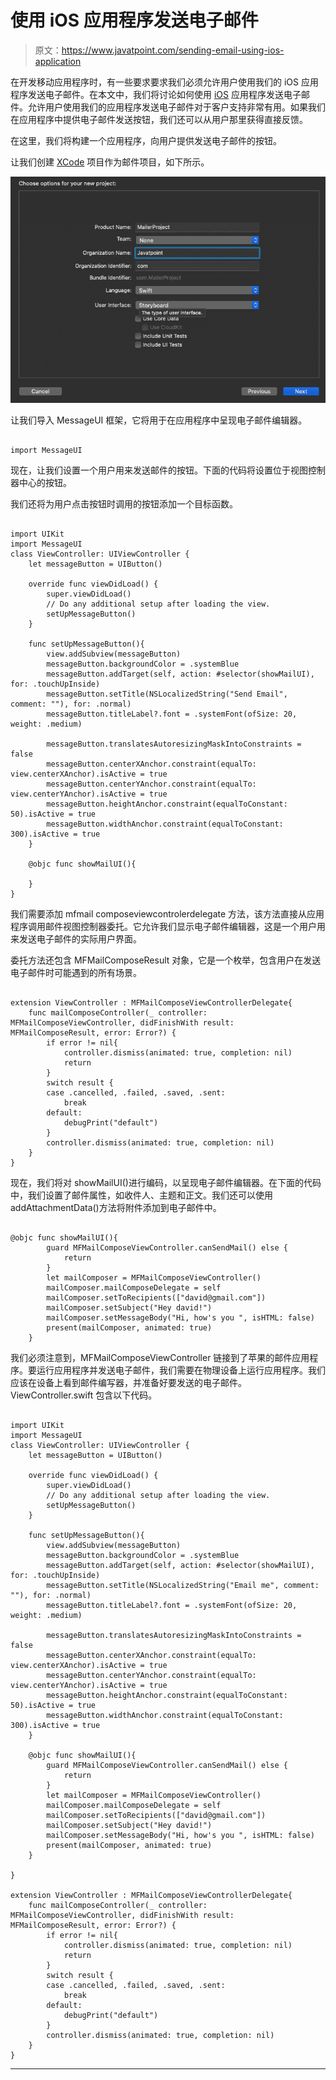 # 使用 iOS 应用程序发送电子邮件

> 原文：<https://www.javatpoint.com/sending-email-using-ios-application>

在开发移动应用程序时，有一些要求要求我们必须允许用户使用我们的 iOS 应用程序发送电子邮件。在本文中，我们将讨论如何使用 [iOS](https://www.javatpoint.com/ios-development-using-swift) 应用程序发送电子邮件。允许用户使用我们的应用程序发送电子邮件对于客户支持非常有用。如果我们在应用程序中提供电子邮件发送按钮，我们还可以从用户那里获得直接反馈。

在这里，我们将构建一个应用程序，向用户提供发送电子邮件的按钮。

让我们创建 [XCode](https://www.javatpoint.com/ios-introduction-to-xcode-ide) 项目作为邮件项目，如下所示。

![Sending Email using the iOS application](img/73cc2380aa087af6c3e7065579cd875e.png)

让我们导入 MessageUI 框架，它将用于在应用程序中呈现电子邮件编辑器。

```

import MessageUI

```

现在，让我们设置一个用户用来发送邮件的按钮。下面的代码将设置位于视图控制器中心的按钮。

我们还将为用户点击按钮时调用的按钮添加一个目标函数。

```

import UIKit
import MessageUI
class ViewController: UIViewController {
    let messageButton = UIButton()

    override func viewDidLoad() {
        super.viewDidLoad()
        // Do any additional setup after loading the view.
        setUpMessageButton()
    }

    func setUpMessageButton(){
        view.addSubview(messageButton)
        messageButton.backgroundColor = .systemBlue
        messageButton.addTarget(self, action: #selector(showMailUI), for: .touchUpInside)
        messageButton.setTitle(NSLocalizedString("Send Email", comment: ""), for: .normal)
        messageButton.titleLabel?.font = .systemFont(ofSize: 20, weight: .medium)

        messageButton.translatesAutoresizingMaskIntoConstraints = false
        messageButton.centerXAnchor.constraint(equalTo: view.centerXAnchor).isActive = true
        messageButton.centerYAnchor.constraint(equalTo: view.centerYAnchor).isActive = true
        messageButton.heightAnchor.constraint(equalToConstant: 50).isActive = true
        messageButton.widthAnchor.constraint(equalToConstant: 300).isActive = true
    }

    @objc func showMailUI(){

    }
}

```

我们需要添加 mfmail composeviewcontrolerdelegate 方法，该方法直接从应用程序调用邮件视图控制器委托。它允许我们显示电子邮件编辑器，这是一个用户用来发送电子邮件的实际用户界面。

委托方法还包含 MFMailComposeResult 对象，它是一个枚举，包含用户在发送电子邮件时可能遇到的所有场景。

```

extension ViewController : MFMailComposeViewControllerDelegate{
    func mailComposeController(_ controller: MFMailComposeViewController, didFinishWith result: MFMailComposeResult, error: Error?) {
        if error != nil{
            controller.dismiss(animated: true, completion: nil)
            return
        }
        switch result {
        case .cancelled, .failed, .saved, .sent:
            break
        default:
            debugPrint("default")
        }
        controller.dismiss(animated: true, completion: nil)
    }
}

```

现在，我们将对 showMailUI()进行编码，以呈现电子邮件编辑器。在下面的代码中，我们设置了邮件属性，如收件人、主题和正文。我们还可以使用 addAttachmentData()方法将附件添加到电子邮件中。

```

@objc func showMailUI(){
        guard MFMailComposeViewController.canSendMail() else {
            return
        }
        let mailComposer = MFMailComposeViewController()
        mailComposer.mailComposeDelegate = self
        mailComposer.setToRecipients(["david@gmail.com"])
        mailComposer.setSubject("Hey david!")
        mailComposer.setMessageBody("Hi, how's you ", isHTML: false)
        present(mailComposer, animated: true)
    }

```

我们必须注意到，MFMailComposeViewController 链接到了苹果的邮件应用程序。要运行应用程序并发送电子邮件，我们需要在物理设备上运行应用程序。我们应该在设备上看到邮件编写器，并准备好要发送的电子邮件。ViewController.swift 包含以下代码。

```

import UIKit
import MessageUI
class ViewController: UIViewController {
    let messageButton = UIButton()

    override func viewDidLoad() {
        super.viewDidLoad()
        // Do any additional setup after loading the view.
        setUpMessageButton()
    }

    func setUpMessageButton(){
        view.addSubview(messageButton)
        messageButton.backgroundColor = .systemBlue
        messageButton.addTarget(self, action: #selector(showMailUI), for: .touchUpInside)
        messageButton.setTitle(NSLocalizedString("Email me", comment: ""), for: .normal)
        messageButton.titleLabel?.font = .systemFont(ofSize: 20, weight: .medium)

        messageButton.translatesAutoresizingMaskIntoConstraints = false
        messageButton.centerXAnchor.constraint(equalTo: view.centerXAnchor).isActive = true
        messageButton.centerYAnchor.constraint(equalTo: view.centerYAnchor).isActive = true
        messageButton.heightAnchor.constraint(equalToConstant: 50).isActive = true
        messageButton.widthAnchor.constraint(equalToConstant: 300).isActive = true
    }

    @objc func showMailUI(){
        guard MFMailComposeViewController.canSendMail() else {
            return
        }
        let mailComposer = MFMailComposeViewController()
        mailComposer.mailComposeDelegate = self
        mailComposer.setToRecipients(["david@gmail.com"])
        mailComposer.setSubject("Hey david!")
        mailComposer.setMessageBody("Hi, how's you ", isHTML: false)
        present(mailComposer, animated: true)
    }

}

extension ViewController : MFMailComposeViewControllerDelegate{
    func mailComposeController(_ controller: MFMailComposeViewController, didFinishWith result: MFMailComposeResult, error: Error?) {
        if error != nil{
            controller.dismiss(animated: true, completion: nil)
            return
        }
        switch result {
        case .cancelled, .failed, .saved, .sent:
            break
        default:
            debugPrint("default")
        }
        controller.dismiss(animated: true, completion: nil)
    }
}

```

* * *